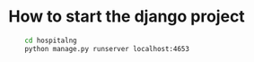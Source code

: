 # How to start the django project
```sh
    cd hospitalng
    python manage.py runserver localhost:4653
```